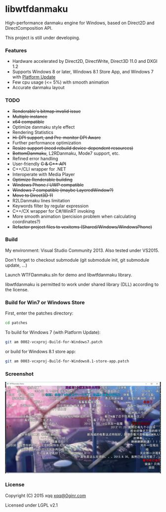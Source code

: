 libwtfdanmaku
=============
High-performance danmaku engine for Windows, based on Direct2D and DirectComposition API.

This project is still under developing.

### Features
- Hardware accelerated by Direct2D, DirectWrite, Direct3D 11.0 and DXGI 1.2
- Supports Windows 8 or later, Windows 8.1 Store App, and Windows 7 with [Platform Update](https://msdn.microsoft.com/en-us/library/windows/desktop/jj863687(v=vs.85).aspx)
- Few cpu usage (<= 5%) with smooth animation
- Accurate danmaku layout

### TODO
- ~~Renderable's bitmap invalid issue~~
- ~~Multiple instance~~
- ~~x64 compatible~~
- Optimize danmaku style effect
- Rendering Statistics
- ~~Hi-DPI support, and Pre-monitor DPI Aware~~
- Further performance optimization
- ~~Resize support (need rebuild device-dependent resources)~~
- ~~BottomDanmaku~~, L2RDanmaku, Mode7 support, etc.
- Refined error handling
- User-friendly ~~C & C++ API~~
- C++/CLI wrapper for .NET
- Interoperate with Media Player
- ~~Optimize Renderable building~~
- ~~Windows Phone / UWP compatible~~
- ~~Windows 7 compatible (maybe LayeredWindow?)~~
- ~~Move to Direct3D 11~~
- R2LDanmaku lines limitation
- Keywords filter by regular expression
- C++/CX wrapper for C#/WinRT invoking
- More smooth animation (percision problem when calculating coordinates?)
- ~~Refactor project files to vcxitems (Shared/Windows/WindowsPhone)~~

### Build
My environment: Visual Studio Community 2013. Also tested under VS2015.

Don't forget to checkout submodule (git submodule init, git submodule update, ...)

Launch WTFDanmaku.sln for demo and libwtfdanmaku library.

libwtfdanmaku is permitted to work under shared library (DLL) according to the license.

### Build for Win7 or Windows Store
First, enter the patches directory:
```bash
cd patches
```
To build for Windows 7 (with Platform Update):
```bash
git am 0002-vcxproj-Build-for-Windows7.patch
```
or build for Windows 8.1 store app:
```bash
git am 0003-vcxproj-Build-for-Windows8.1-store-app.patch
```

### Screenshot

![5cmps](https://raw.githubusercontent.com/xqq/xqq.github.io/master/img/wtf_screenshot_1.jpg)

### License
Copyright (C) 2015 xqq <xqq@0ginr.com>

Licensed under LGPL v2.1